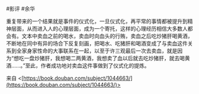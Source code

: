 #影评 #余华

重复带来的一个结果就是事件的仪式化，一旦仪式化，再平常的事情都被提升到精神层面，从而进入人的心理层面，成为一个寄托，这样的心理经历相信大多数人都会有。文本中卖血之前的喝水，卖血时向血头的行贿，卖血之后吃炒猪肝喝黄酒，不断地在同中有异的场合下反复刻画，把喝水、吃猪肝和喝酒变成了与卖血这件关系到全家身家性命的大事联系在一起，以至于许三观最后一次去卖血，就是因为“想吃一盘炒猪肝，我想喝二两黄酒，我想卖了血以后就去吃炒猪肝，就去喝黄酒……。”至此，作者成功地对卖血这件事做到了仪式化的提炼。

来自
<[https://book.douban.com/subject/1044663/](https://book.douban.com/subject/1044663/)>
